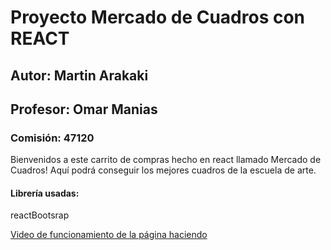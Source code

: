 # Proyecto Mercado de Cuadros con REACT
## Autor: Martin Arakaki
## Profesor: Omar Manias
### Comisión: 47120

Bienvenidos a este carrito de compras hecho en react llamado Mercado de Cuadros! Aquí podrá conseguir los mejores cuadros de la escuela de arte.

#### Librería usadas:
reactBootsrap  

[Video de funcionamiento de la página haciendo](https://drive.google.com/file/d/1FojY7FNMqQERasxBT4bslWKJvxcPnE9C/view?usp=drive_link)

